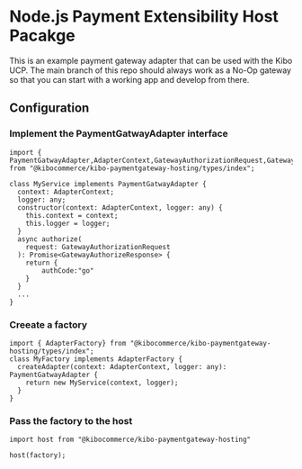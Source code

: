 # Node.js Payment Extensibility Host Pacakge

This is an example payment gateway adapter that can be used with the Kibo UCP.  The main branch of this repo should always work as a No-Op gateway so that you can start with a working app and develop from there.

## Configuration

### Implement the PaymentGatwayAdapter interface
```
import { PaymentGatwayAdapter,AdapterContext,GatewayAuthorizationRequest,GatewayAuthorizeResponse} from "@kibocommerce/kibo-paymentgateway-hosting/types/index";

class MyService implements PaymentGatwayAdapter {
  context: AdapterContext;
  logger: any;
  constructor(context: AdapterContext, logger: any) {
    this.context = context;
    this.logger = logger;
  }
  async authorize(
    request: GatewayAuthorizationRequest
  ): Promise<GatewayAuthorizeResponse> {
    return {
        authCode:"go"
    }
  }
  ...
}

```
### Creeate a factory
```
import { AdapterFactory} from "@kibocommerce/kibo-paymentgateway-hosting/types/index";
class MyFactory implements AdapterFactory {
  createAdapter(context: AdapterContext, logger: any): PaymentGatwayAdapter {
    return new MyService(context, logger);
  }
}
```
### Pass the factory to the host
```
import host from "@kibocommerce/kibo-paymentgateway-hosting"

host(factory);
```

